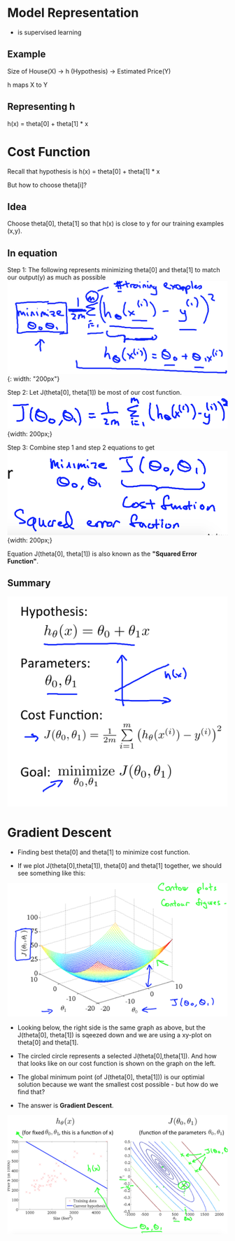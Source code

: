 # Model Representation

 - is supervised learning
 
## Example
Size of House(X) -> h (Hypothesis) -> Estimated Price(Y)

h maps X to Y

## Representing h
h(x) = theta[0] + theta[1] * x

# Cost Function
Recall that hypothesis is h(x) = theta[0] + theta[1] * x

But how to choose theta[i]?

## Idea
Choose theta[0], theta[1] so that h(x) is close to y for our training examples (x,y).

## In equation

Step 1: The following represents minimizing theta[0] and theta[1] to match our output(y) as much as possible
![Minimizing Cost Function - 1](./img/minCostFunc_1.png)
{: width: "200px"}


Step 2: Let J(theta[0], theta[1]) be most of our cost function.
![Minimizing Cost Function - 2](./img/minCostFunc_2.png){width: 200px;}



Step 3: Combine step 1 and step 2 equations to get
![Minimizing Cost Function - 3](./img/minCostFunc_3.png){width: 200px;}


Equation J(theta[0], theta[1]) is also known as the **"Squared Error Function"**.

## Summary
![Summary of Cost Function](./img/CostFuncSummary.png)

# Gradient Descent
 - Finding best theta[0] and theta[1] to minimize cost function.

 - If we plot J(theta[0],theta[1]), theta[0] and theta[1] together, we should see something like this:

![Gradient Descent Graph](./img/gradientDescent_1.png)

 - Looking below, the right side is the same graph as above, but the J(theta[0], theta[1]) is sqeezed down and we are using a xy-plot on theta[0] and theta[1]. 
 - The circled circle represents a selected J(theta[0],theta[1]). And how that looks like on our cost function is shown on the graph on the left.

 - The global minimum point (of J(theta[0], theta[1])) is our optimial solution because we want the smallest cost possible - but how do we find that?

 - The answer is **Gradient Descent**.

![Gradient Descent](./img/gradientDescent_2.png)


